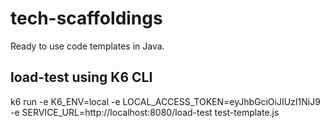 # tech-scaffoldings
Ready to use code templates in Java.

## load-test using K6 CLI

k6 run -e K6_ENV=local -e LOCAL_ACCESS_TOKEN=eyJhbGciOiJIUzI1NiJ9 -e SERVICE_URL=http://localhost:8080/load-test test-template.js
